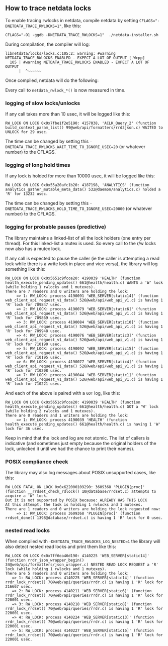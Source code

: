 <!--
custom_edit_url: https://github.com/netdata/netdata/edit/master/libnetdata/locks/README.md
-->

## How to trace netdata locks

To enable tracing rwlocks in netdata, compile netdata by setting `CFLAGS="-DNETDATA_TRACE_RWLOCKS=1"`, like this:

```
CFLAGS="-O1 -ggdb -DNETDATA_TRACE_RWLOCKS=1"  ./netdata-installer.sh
```

During compilation, the compiler will log:

```
libnetdata/locks/locks.c:105:2: warning: #warning NETDATA_TRACE_RWLOCKS ENABLED - EXPECT A LOT OF OUTPUT [-Wcpp]
  105 | #warning NETDATA_TRACE_RWLOCKS ENABLED - EXPECT A LOT OF OUTPUT
      |  ^~~~~~~
```

Once compiled, netdata will do the following:

Every call to `netdata_rwlock_*()` is now measured in time.

### logging of slow locks/unlocks

If any call takes more than 10 usec, it will be logged like this:

```
RW_LOCK ON LOCK 0x0x7fbe1f2e5190: 4157038, 'ACLK_Query_2' (function build_context_param_list() 99@web/api/formatters/rrd2json.c) WAITED to UNLOCK for 29 usec.
```

The time can be changed by setting this `-DNETDATA_TRACE_RWLOCKS_WAIT_TIME_TO_IGNORE_USEC=20` (or whatever number) to the CFLAGS.

### logging of long hold times

If any lock is holded for more than 10000 usec, it will be logged like this:

```
RW_LOCK ON LOCK 0x0x55a20afc1b20: 4187198, 'ANALYTICS' (function analytics_gather_mutable_meta_data() 532@daemon/analytics.c) holded a 'R' for 13232 usec.
```

The time can be changed by setting this `-DNETDATA_TRACE_RWLOCKS_HOLD_TIME_TO_IGNORE_USEC=20000` (or whatever number) to the CFLAGS.

### logging for probable pauses (predictive)

The library maintains a linked-list of all the lock holders (one entry per thread).  For this linked-list a mutex is used. So every call to the r/w locks now also has  a mutex lock.

If any call is expected to pause the caller (ie the caller is attempting a read lock while there is a write lock in place and vice versa), the library will log something like this:

```
RW_LOCK ON LOCK 0x0x5651c9fcce20: 4190039 'HEALTH' (function health_execute_pending_updates() 661@health/health.c) WANTS a 'W' lock (while holding 1 rwlocks and 1 mutexes).
There are 7 readers and 0 writers are holding the lock:
     => 1: RW_LOCK: process 4190091 'WEB_SERVER[static14]' (function web_client_api_request_v1_data() 526@web/api/web_api_v1.c) is having 1 'R' lock for 709847 usec.
     => 2: RW_LOCK: process 4190079 'WEB_SERVER[static6]' (function web_client_api_request_v1_data() 526@web/api/web_api_v1.c) is having 1 'R' lock for 709869 usec.
     => 3: RW_LOCK: process 4190084 'WEB_SERVER[static10]' (function web_client_api_request_v1_data() 526@web/api/web_api_v1.c) is having 1 'R' lock for 709948 usec.
     => 4: RW_LOCK: process 4190076 'WEB_SERVER[static3]' (function web_client_api_request_v1_data() 526@web/api/web_api_v1.c) is having 1 'R' lock for 710190 usec.
     => 5: RW_LOCK: process 4190092 'WEB_SERVER[static15]' (function web_client_api_request_v1_data() 526@web/api/web_api_v1.c) is having 1 'R' lock for 710195 usec.
     => 6: RW_LOCK: process 4190077 'WEB_SERVER[static4]' (function web_client_api_request_v1_data() 526@web/api/web_api_v1.c) is having 1 'R' lock for 710208 usec.
     => 7: RW_LOCK: process 4190044 'WEB_SERVER[static1]' (function web_client_api_request_v1_data() 526@web/api/web_api_v1.c) is having 1 'R' lock for 710221 usec.
```

And each of the above is paired with a `GOT` log, like this:

```
RW_LOCK ON LOCK 0x0x5651c9fcce20: 4190039 'HEALTH' (function health_execute_pending_updates() 661@health/health.c) GOT a 'W' lock (while holding 2 rwlocks and 1 mutexes).
There are 0 readers and 1 writers are holding the lock:
     => 1: RW_LOCK: process 4190039 'HEALTH' (function health_execute_pending_updates() 661@health/health.c) is having 1 'W' lock for 36 usec.
```

Keep in mind that the lock and log are not atomic. The list of callers is indicative (and sometimes just empty because the original holders of the lock, unlocked it until we had the chance to print their names).

### POSIX compliance check

The library may also log messages about POSIX unsupported cases, like this:

```
RW_LOCK FATAL ON LOCK 0x0x622000109290: 3609368 'PLUGIN[proc]' (function __rrdset_check_rdlock() 10@database/rrdset.c) attempts to acquire a 'W' lock.
But it is not supported by POSIX because: ALREADY HAS THIS LOCK
At this attempt, the task is holding 1 rwlocks and 1 mutexes.
There are 1 readers and 0 writers are holding the lock requested now:
     => 1: RW_LOCK: process 3609368 'PLUGIN[proc]' (function rrdset_done() 1398@database/rrdset.c) is having 1 'R' lock for 0 usec.
```

### nested read locks

When compiled with `-DNETDATA_TRACE_RWLOCKS_LOG_NESTED=1` the library will also detect nested read locks and print them like this:

```
RW_LOCK ON LOCK 0x0x7ff6ea46d190: 4140225 'WEB_SERVER[static14]' (function rrdr_json_wrapper_begin() 34@web/api/formatters/json_wrapper.c) NESTED READ LOCK REQUEST a 'R' lock (while holding 1 rwlocks and 1 mutexes).
There are 5 readers and 0 writers are holding the lock:
   => 1: RW_LOCK: process 4140225 'WEB_SERVER[static14]' (function rrdr_lock_rrdset() 70@web/api/queries/rrdr.c) is having 1 'R' lock for 216667 usec.
   => 2: RW_LOCK: process 4140211 'WEB_SERVER[static6]' (function rrdr_lock_rrdset() 70@web/api/queries/rrdr.c) is having 1 'R' lock for 220001 usec.
   => 3: RW_LOCK: process 4140218 'WEB_SERVER[static8]' (function rrdr_lock_rrdset() 70@web/api/queries/rrdr.c) is having 1 'R' lock for 220001 usec.
   => 4: RW_LOCK: process 4140224 'WEB_SERVER[static13]' (function rrdr_lock_rrdset() 70@web/api/queries/rrdr.c) is having 1 'R' lock for 220001 usec.
   => 5: RW_LOCK: process 4140227 'WEB_SERVER[static16]' (function rrdr_lock_rrdset() 70@web/api/queries/rrdr.c) is having 1 'R' lock for 220001 usec.
```



